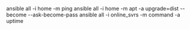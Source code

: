 ansible all -i home -m ping
ansible all -i home -m apt -a upgrade=dist --become --ask-become-pass
ansible all -i online_svrs -m command -a uptime
